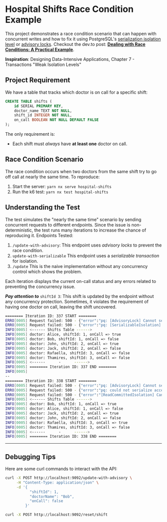# Hospital Shifts Race Condition Example

This project demonstrates a race condition scenario that can happen with concurrent writes and how to fix it using PostgreSQL's [serialization isolation level](https://www.postgresql.org/docs/current/transaction-iso.html#XACT-SERIALIZABLE) or [advisory locks](https://www.postgresql.org/docs/current/explicit-locking.html#ADVISORY-LOCKS). Checkout the dev.to post: **[Dealing with Race Conditions: A Practical Example](https://dev.to/chseki/dealing-with-race-conditions-a-practical-example-1mhg)**.

**Inspiration**: Designing Data-Intensive Applications, Chapter 7 - Transactions "Weak Isolation Levels"

## Project Requirement

We have a table that tracks which doctor is on call for a specific shift:
```sql
CREATE TABLE shifts (
    id SERIAL PRIMARY KEY,
    doctor_name TEXT NOT NULL,
    shift_id INTEGER NOT NULL,
    on_call BOOLEAN NOT NULL DEFAULT FALSE
);
```

The only requirement is:

- Each shift must *always* have **at least one** doctor on call.

## Race Condition Scenario

The race condition occurs when two doctors from the same shift try to go off call at nearly the same time. To reproduce:

1. Start the server: `yarn nx serve hospital-shifts`
2. Run the k6 test:  `yarn nx test hospital-shifts`

## Understanding the Test

The test simulates the "nearly the same time" scenario by sending concurrent requests to different endpoints. Since the issue is non-deterministic, the test runs many iterations to increase the chance of reproducing it. Endpoints Tested:

1. `/update-with-advisory`: This endpoint uses _advisory locks_ to prevent the race condition.
2. `update-with-serializable` This endpoint uses a _serializable transaction_ for isolation.
3. `/update` This is the naive implementation without any concurrency control which shows the problem.

Each iteration displays the current on-call status and any errors related to preventing the concurrency issue. 

***Pay attention to*** `shiftId 3`: This shift is updated by the endpoint without any concurrency protection. Sometimes, it violates the requirement of having one doctor on call, leaving the shift uncovered.

```sh
======== Iteration ID: 337 START ======== 
ERRO[0005] Request failed: 500 - {"error":"pq: [AdvisoryLock] Cannot set on_call to FALSE. At least one doctor must be on call for this shiftId: 1"}
ERRO[0005] Request failed: 500 - {"error":"pq: [SerializableIsolation] Cannot set on_call to FALSE. At least one doctor must be on call for this shiftId: 2"}
INFO[0005] <------ Shifts Table ------>                  
INFO[0005] doctor: Alice, shiftId: 1, onCall => true     
INFO[0005] doctor: Bob, shiftId: 1, onCall => false      
INFO[0005] doctor: John, shiftId: 2, onCall => true      
INFO[0005] doctor: Jack, shiftId: 2, onCall => false     
INFO[0005] doctor: Rafaella, shiftId: 3, onCall => false  
INFO[0005] doctor: Thamires, shiftId: 3, onCall => false  
INFO[0005] <------      -      ------>                   
INFO[0005] ======== Iteration ID: 337 END ========       
INFO[0005] 
--
======== Iteration ID: 338 START ========  
ERRO[0005] Request failed: 500 - {"error":"pq: [AdvisoryLock] Cannot set on_call to FALSE. At least one doctor must be on call for this shiftId: 1"}  
ERRO[0005] Request failed: 500 - {"error":"pq: could not serialize access due to read/write dependencies among transactions"}  
ERRO[0005] Request failed: 500 - {"error":"[ReadCommittedIsolation] Cannot set on_call to FALSE. At least one doctor must be on call for this shiftId: 3."}  
INFO[0005] <------ Shifts Table ------>                  
INFO[0005] doctor: Bob, shiftId: 1, onCall => true       
INFO[0005] doctor: Alice, shiftId: 1, onCall => false    
INFO[0005] doctor: Jack, shiftId: 2, onCall => true      
INFO[0005] doctor: John, shiftId: 2, onCall => false     
INFO[0005] doctor: Rafaella, shiftId: 3, onCall => true  
INFO[0005] doctor: Thamires, shiftId: 3, onCall => false  
INFO[0005] <------      -      ------>                   
INFO[0005] ======== Iteration ID: 338 END ========       

``` 


---

## Debugging Tips

Here are some curl commands to interact with the API:

```sh
curl -X POST http://localhost:9092/update-with-advisory \
     -H "Content-Type: application/json" \
     -d '{
           "shiftId": 1,
           "doctorName": "Bob",
           "onCall": false
         }'
```


```sh
curl -X POST http://localhost:9092/reset/shift
```